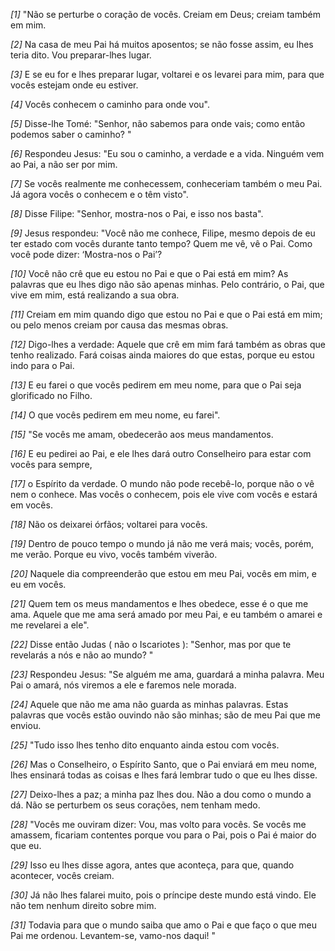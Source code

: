*[1]* "Não se perturbe o coração de vocês. Creiam em Deus; creiam também em mim.

*[2]* Na casa de meu Pai há muitos aposentos; se não fosse assim, eu lhes teria dito. Vou preparar-lhes lugar.

*[3]* E se eu for e lhes preparar lugar, voltarei e os levarei para mim, para que vocês estejam onde eu estiver.

*[4]* Vocês conhecem o caminho para onde vou".

*[5]* Disse-lhe Tomé: "Senhor, não sabemos para onde vais; como então podemos saber o caminho? "

*[6]* Respondeu Jesus: "Eu sou o caminho, a verdade e a vida. Ninguém vem ao Pai, a não ser por mim.

*[7]* Se vocês realmente me conhecessem, conheceriam também o meu Pai. Já agora vocês o conhecem e o têm visto".

*[8]* Disse Filipe: "Senhor, mostra-nos o Pai, e isso nos basta".

*[9]* Jesus respondeu: "Você não me conhece, Filipe, mesmo depois de eu ter estado com vocês durante tanto tempo? Quem me vê, vê o Pai. Como você pode dizer: ‘Mostra-nos o Pai’?

*[10]* Você não crê que eu estou no Pai e que o Pai está em mim? As palavras que eu lhes digo não são apenas minhas. Pelo contrário, o Pai, que vive em mim, está realizando a sua obra.

*[11]* Creiam em mim quando digo que estou no Pai e que o Pai está em mim; ou pelo menos creiam por causa das mesmas obras.

*[12]* Digo-lhes a verdade: Aquele que crê em mim fará também as obras que tenho realizado. Fará coisas ainda maiores do que estas, porque eu estou indo para o Pai.

*[13]* E eu farei o que vocês pedirem em meu nome, para que o Pai seja glorificado no Filho.

*[14]* O que vocês pedirem em meu nome, eu farei".

*[15]* "Se vocês me amam, obedecerão aos meus mandamentos.

*[16]* E eu pedirei ao Pai, e ele lhes dará outro Conselheiro para estar com vocês para sempre,

*[17]* o Espírito da verdade. O mundo não pode recebê-lo, porque não o vê nem o conhece. Mas vocês o conhecem, pois ele vive com vocês e estará em vocês.

*[18]* Não os deixarei órfãos; voltarei para vocês.

*[19]* Dentro de pouco tempo o mundo já não me verá mais; vocês, porém, me verão. Porque eu vivo, vocês também viverão.

*[20]* Naquele dia compreenderão que estou em meu Pai, vocês em mim, e eu em vocês.

*[21]* Quem tem os meus mandamentos e lhes obedece, esse é o que me ama. Aquele que me ama será amado por meu Pai, e eu também o amarei e me revelarei a ele".

*[22]* Disse então Judas ( não o Iscariotes ): "Senhor, mas por que te revelarás a nós e não ao mundo? "

*[23]* Respondeu Jesus: "Se alguém me ama, guardará a minha palavra. Meu Pai o amará, nós viremos a ele e faremos nele morada.

*[24]* Aquele que não me ama não guarda as minhas palavras. Estas palavras que vocês estão ouvindo não são minhas; são de meu Pai que me enviou.

*[25]* "Tudo isso lhes tenho dito enquanto ainda estou com vocês.

*[26]* Mas o Conselheiro, o Espírito Santo, que o Pai enviará em meu nome, lhes ensinará todas as coisas e lhes fará lembrar tudo o que eu lhes disse.

*[27]* Deixo-lhes a paz; a minha paz lhes dou. Não a dou como o mundo a dá. Não se perturbem os seus corações, nem tenham medo.

*[28]* "Vocês me ouviram dizer: Vou, mas volto para vocês. Se vocês me amassem, ficariam contentes porque vou para o Pai, pois o Pai é maior do que eu.

*[29]* Isso eu lhes disse agora, antes que aconteça, para que, quando acontecer, vocês creiam.

*[30]* Já não lhes falarei muito, pois o príncipe deste mundo está vindo. Ele não tem nenhum direito sobre mim.

*[31]* Todavia para que o mundo saiba que amo o Pai e que faço o que meu Pai me ordenou. Levantem-se, vamo-nos daqui! "

